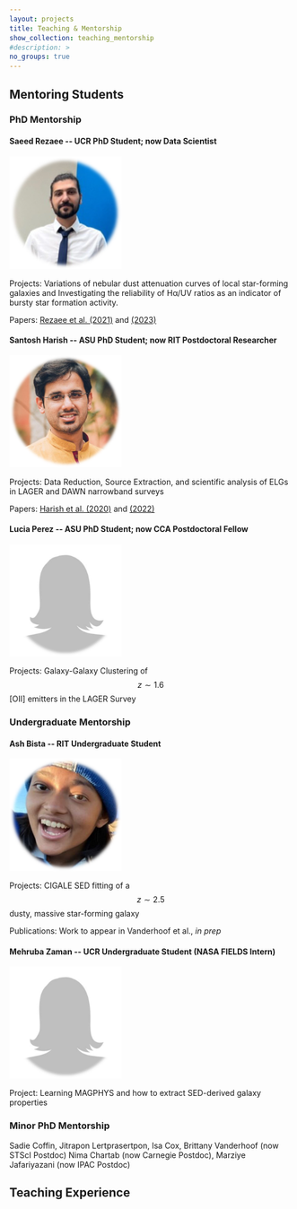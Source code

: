 ```yaml
---
layout: projects
title: Teaching & Mentorship
show_collection: teaching_mentorship
#description: >
no_groups: true
---
```


## Mentoring Students

### PhD Mentorship

#### Saeed Rezaee -- UCR PhD Student; now Data Scientist
<img src="/assets/img/mentorship/Saeed_Rezaee.png" alt="image" style="width:200px;height:auto;">

Projects: Variations of nebular dust attenuation curves of local star-forming galaxies and Investigating the reliability of H&alpha;/UV ratios as an indicator of bursty star formation activity.

Papers: [Rezaee et al. (2021)](https://ui.adsabs.harvard.edu/abs/2021MNRAS.506.3588R/abstract) and [(2023)](https://ui.adsabs.harvard.edu/abs/2023MNRAS.526.1512R/abstract)

#### Santosh Harish -- ASU PhD Student; now RIT Postdoctoral Researcher
<img src="/assets/img/mentorship/Santosh_Harish.png" alt="image" style="width:200px;height:auto;">

Projects: Data Reduction, Source Extraction, and scientific analysis of ELGs in LAGER and DAWN narrowband surveys

Papers: [Harish et al. (2020)](https://ui.adsabs.harvard.edu/abs/2020ApJ...892...30H/abstract) and [(2022)](https://ui.adsabs.harvard.edu/abs/2022ApJ...934..167H/abstract)

#### Lucia Perez -- ASU PhD Student; now CCA Postdoctoral Fellow
<img src="/assets/img/mentorship/no_picture.png" alt="image" style="width:200px;height:auto;">


Projects: Galaxy-Galaxy Clustering of $$z \sim 1.6$$ [OII] emitters in the LAGER Survey


### Undergraduate Mentorship

#### Ash Bista -- RIT Undergraduate Student
<img src="/assets/img/mentorship/Ash_Bista.png" alt="image" style="width:200px;height:auto;">

Projects: CIGALE SED fitting of a $$z \sim 2.5$$ dusty, massive star-forming galaxy

Publications: Work to appear in Vanderhoof et al., *in prep*

#### Mehruba Zaman -- UCR Undergraduate Student (NASA FIELDS Intern)
<img src="/assets/img/mentorship/no_picture.png" alt="image" style="width:200px;height:auto;">

Project: Learning MAGPHYS and how to extract SED-derived galaxy properties

### Minor PhD Mentorship

Sadie Coffin, Jitrapon Lertprasertpon, Isa Cox, Brittany Vanderhoof (now STScI Postdoc)
Nima Chartab (now Carnegie Postdoc), Marziye Jafariyazani (now IPAC Postdoc)

## Teaching Experience